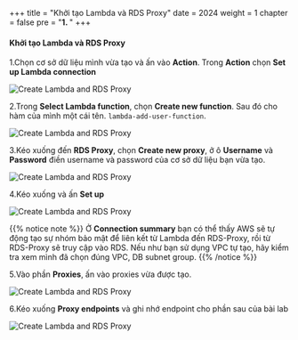 +++
title = "Khởi tạo Lambda và RDS Proxy"
date = 2024
weight = 1
chapter = false
pre = "<b>1. </b>"
+++

#### Khởi tạo Lambda và RDS Proxy

1.Chọn cơ sở dữ liệu mình vừa tạo và ấn vào **Action**. Trong **Action** chọn **Set up Lambda connection**

![Create Lambda and RDS Proxy](../../images/2/2.1.1.png)

2.Trong **Select Lambda function**, chọn **Create new function**. Sau đó cho hàm của mình một cái tên. `lambda-add-user-function`.

![Create Lambda and RDS Proxy](../../images/2/2.1.2.png)

3.Kéo xuống đến **RDS Proxy**, chọn **Create new proxy**, ở ô **Username** và **Password** điền username và password của cơ sở dữ liệu bạn vừa tạo.

![Create Lambda and RDS Proxy](../../images/2/2.1.3.png)

4.Kéo xuống và ấn **Set up**

![Create Lambda and RDS Proxy](../../images/2/2.1.4.png)

{{% notice note %}}
Ở **Connection summary** bạn có thể thấy AWS sẽ tự động tạo sự nhóm bảo mật để liên kết từ Lambda đến RDS-Proxy, rồi từ RDS-Proxy sẽ truy cập vào RDS. Nếu như bạn sử dụng VPC tự tạo, hãy kiểm tra xem mình đã chọn đúng VPC, DB subnet group.
{{% /notice %}}

5.Vào phần **Proxies**, ấn vào proxies vừa được tạo.

![Create Lambda and RDS Proxy](../../images/2/2.1.5.png)

6.Kéo xuống **Proxy endpoints** và ghi nhớ endpoint cho phần sau của bài lab

![Create Lambda and RDS Proxy](../../images/2/2.1.6.png)
